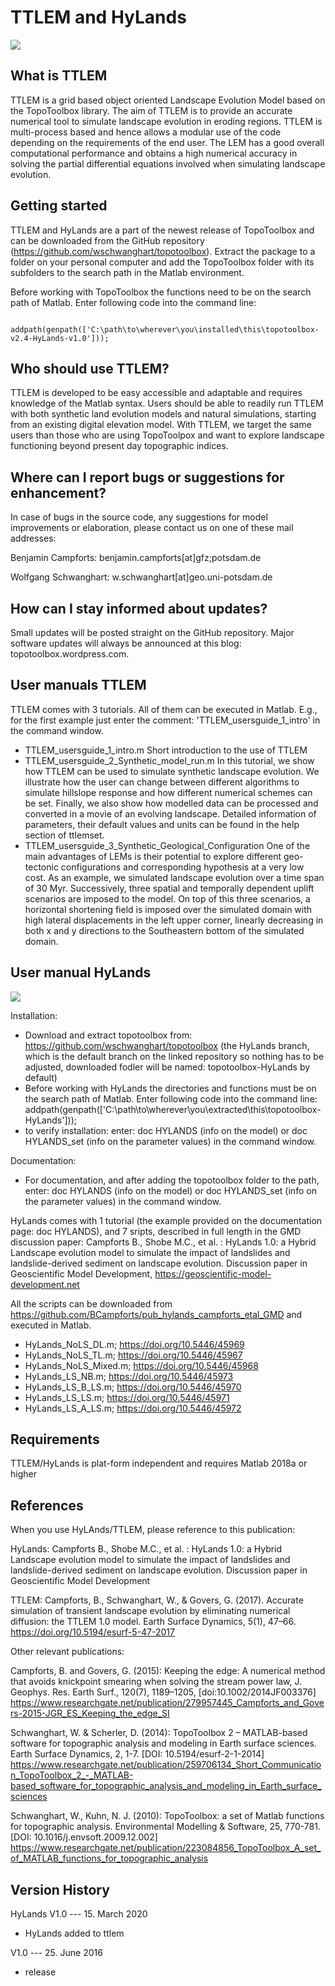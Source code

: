 # TTLEM and HyLands

<img src= "https://github.com/BCampforts/topotoolbox/blob/HyLands/ttlem/Fig_5%20Syntehtic%20DEM.jpg" align=" center" >

## What is TTLEM
TTLEM is a grid based object oriented Landscape Evolution Model based on the TopoToolbox library. The aim of TTLEM is to provide an accurate numerical tool to simulate landscape evolution in eroding regions. TTLEM is multi-process based and hence allows a modular use of the code depending on the requirements of the end user. The LEM has a good overall computational performance and obtains a high numerical accuracy in solving the partial differential equations involved when simulating landscape evolution.

## Getting started
TTLEM and HyLands are a part of the newest release of TopoToolbox and can be downloaded from the GitHub repository (https://github.com/wschwanghart/topotoolbox). Extract the package to a folder on your personal computer and add the TopoToolbox folder with its subfolders to the search path in the Matlab environment.

Before working with TopoToolbox the functions need to be on the search 
path of Matlab. Enter following code into the command line:
        
        addpath(genpath(['C:\path\to\wherever\you\installed\this\topotoolbox-v2.4-HyLands-v1.0']));

## Who should use TTLEM?
TTLEM is developed to be easy accessible and adaptable and requires knowledge of the Matlab syntax. Users should be able to readily run TTLEM with both synthetic land evolution models and natural simulations, starting from an existing digital elevation model. With TTLEM, we target the same users than those who are using TopoToolpox and want to explore landscape functioning beyond present day topographic indices.

## Where can I report bugs or suggestions for enhancement?
In case of bugs in the source code, any suggestions for model improvements or elaboration, please contact us on one of these mail addresses:

Benjamin Campforts:     benjamin.campforts[at]gfz;potsdam.de

Wolfgang Schwanghart:   w.schwanghart[at]geo.uni-potsdam.de

## How can I stay informed about updates?
Small updates will be posted straight on the GitHub repository. Major software updates will always be announced at this blog: topotoolbox.wordpress.com.

## User manuals TTLEM
TTLEM comes with 3 tutorials. All of them can be executed in Matlab. E.g., for the first example just enter the comment: 'TTLEM_usersguide_1_intro' in the command window.
- TTLEM_usersguide_1_intro.m Short introduction to the use of TTLEM
- TTLEM_usersguide_2_Synthetic_model_run.m In this tutorial, we show how TTLEM can be used to simulate synthetic landscape evolution. We illustrate how the user can change between different algorithms to simulate hillslope response and how different numerical schemes can be set. Finally, we also show how modelled data can be processed and converted in a movie of an evolving landscape. Detailed information of parameters, their default values and units can be found in the help section of ttlemset.
- TTLEM_usersguide_3_Synthetic_Geological_Configuration One of the main advantages of LEMs is their potential to explore different geo-tectonic configurations and corresponding hypothesis at a  very low cost. As an example, we simulated landscape evolution over a time span of 30 Myr. Successively, three spatial and temporally dependent uplift scenarios are imposed to the model. On top of this three scenarios, a horizontal shortening field is imposed over the simulated domain with high lateral displacements in the left upper corner, linearly decreasing in both x and y directions to the Southeastern bottom of the simulated domain.

## User manual HyLands

<img src= "https://github.com/BCampforts/topotoolbox/blob/HyLands/ttlem/HyLands.jpg" align=" center" >

Installation: 
 - Download and extract topotoolbox from: https://github.com/wschwanghart/topotoolbox (the HyLands branch, which is the default branch on the linked repository so nothing has to be adjusted, downloaded fodler will be named: topotoolbox-HyLands by default)
 - Before working with HyLands the directories and functions must be on the search path of Matlab. Enter following code into the command line: addpath(genpath(['C:\path\to\wherever\you\extracted\this\topotoolbox-HyLands']));
 - to verify installation: enter: doc HYLANDS (info on the model) or doc HYLANDS_set (info on the parameter values) in the command window.
 
Documentation: 
 - For documentation, and after adding the topotoolbox folder to the path, enter: doc HYLANDS (info on the model) or doc HYLANDS_set (info on the parameter values) in the command window. 
        

HyLands comes with 1 tutorial (the example provided on the documentation page: doc HYLANDS), and 7 sripts, described in full length in the GMD discussion paper: Campforts B., Shobe M.C., et al. : HyLands 1.0: a Hybrid Landscape evolution model to simulate the impact of landslides and landslide-derived sediment on landscape evolution. Discussion paper in Geoscientific Model Development, https://geoscientific-model-development.net

All the scripts can be downloaded from https://github.com/BCampforts/pub_hylands_campforts_etal_GMD and executed in Matlab. 
- HyLands_NoLS_DL.m;    https://doi.org/10.5446/45969
- HyLands_NoLS_TL.m;    https://doi.org/10.5446/45967
- HyLands_NoLS_Mixed.m; https://doi.org/10.5446/45968
- HyLands_LS_NB.m;      https://doi.org/10.5446/45973
- HyLands_LS_B_LS.m;    https://doi.org/10.5446/45970
- HyLands_LS_LS.m;      https://doi.org/10.5446/45971
- HyLands_LS_A_LS.m;    https://doi.org/10.5446/45972


## Requirements

TTLEM/HyLands is plat-form independent and requires Matlab 2018a or higher 

## References

When you use HyLAnds/TTLEM, please reference to this publication:

 
  HyLands: Campforts B., Shobe M.C., et al. : HyLands 1.0: a Hybrid
  Landscape evolution model to simulate the impact of landslides and
  landslide-derived sediment on landscape evolution. Discussion paper in
  Geoscientific Model Development  
 
  TTLEM: Campforts, B., Schwanghart, W., & Govers, G. (2017). 
  Accurate simulation of transient landscape evolution
  by eliminating numerical diffusion: the TTLEM 1.0 model. Earth Surface
  Dynamics, 5(1), 47–66. https://doi.org/10.5194/esurf-5-47-2017

Other relevant publications: 

Campforts, B. and Govers, G. (2015): Keeping the edge: A numerical method that avoids knickpoint smearing when solving the stream power law, J. Geophys. Res. Earth Surf., 120(7), 1189–1205, [doi:10.1002/2014JF003376] 
https://www.researchgate.net/publication/279957445_Campforts_and_Govers-2015-JGR_ES_Keeping_the_edge_SI

Schwanghart, W. & Scherler, D. (2014): TopoToolbox 2 – MATLAB-based 
software for topographic analysis and modeling in Earth surface sciences. 
Earth Surface Dynamics, 2, 1-7. [DOI: 10.5194/esurf-2-1-2014]
https://www.researchgate.net/publication/259706134_Short_Communication_TopoToolbox_2_-_MATLAB-based_software_for_topographic_analysis_and_modeling_in_Earth_surface_sciences
  
Schwanghart, W., Kuhn, N. J. (2010): TopoToolbox: a set of Matlab 
functions for topographic analysis. Environmental Modelling & Software, 
25, 770-781. [DOI: 10.1016/j.envsoft.2009.12.002]
https://www.researchgate.net/publication/223084856_TopoToolbox_A_set_of_MATLAB_functions_for_topographic_analysis

## Version History

HyLands V1.0 --- 15. March 2020 
- HyLands added to ttlem

V1.0 --- 25. June 2016 
- release
